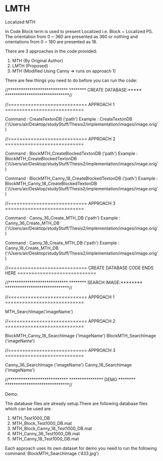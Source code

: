 LMTH
====

Localized MTH

In Code Block term is used to present Localized i.e. Block ~ Localized
PS. The orientation from 0 ~ 360 are presented as 360 or nothing and orientations from 0 ~ 180 are presented as 18.

There are 3 approaches in the code provided:
1) MTH  (By Original Author)
2) LMTH (Proposed)
3) MTH  (Modified Using Canny => runs on approach 1) 


There are few things you need to do before you can run the code:


//****************************
******** CREATE DATABASE:*****
******************************//


//============================ APPROACH 1 ============================

Command : CreateTextonDB ('path')
Example : CreateTextonDB ('/Users/air/Desktop/studyStuff/Thesis2/implementation/images/image.orig')

//============================ APPROACH 2 ============================

Command : BlockMTH_CreateBlockedTextonDB ('path')
Example : BlockMTH_CreateBlockedTextonDB ('/Users/air/Desktop/studyStuff/Thesis2/implementation/images/image.orig')

Command : BlockMTH_Canny_18_CreateBlockedTextonDB ('path')
Example : BlockMTH_Canny_18_CreateBlockedTextonDB ('/Users/air/Desktop/studyStuff/Thesis2/implementation/images/image.orig')

//============================ APPROACH 3 ============================

Command : Canny_36_Create_MTH_DB ('path')
Example : Canny_36_Create_MTH_DB ('/Users/air/Desktop/studyStuff/Thesis2/implementation/images/image.orig')

Command : Canny_18_Create_MTH_DB ('path')
Example : Canny_18_Create_MTH_DB ('/Users/air/Desktop/studyStuff/Thesis2/implementation/images/image.orig')

//============================ CREATE DATABASE CODE ENDS HERE ============================

//****************************
******** SEARCH IMAGE:********
******************************//

//============================ APPROACH 1 ============================

MTH_SearchImage('imageName')

//============================ APPROACH 2 ============================

BlockMTH_Canny_18_SearchImage ('imageName')
BlockMTH_SearchImage ('imageName')

//============================ APPROACH 3 ============================

Canny_36_SearchImage ('imageName')
Canny_18_SearchImage ('imageName')


//****************************
**************** DEMO ********
******************************//

Demo: 

The database files are already setup.There are following database files which can be used are.

1) MTH_Test1000_DB
2) MTH_Block_Test1000_DB.mat
3) MTH_Block_Canny_18_Test1000_DB.mat
4) MTH_Canny_36_Test1000_DB.mat
5) MTH_Canny_18_Test1000_DB.mat

Each approach uses its own dataset for demo you need to run the following command: BlockMTH_SearchImage ('433.jpg')



